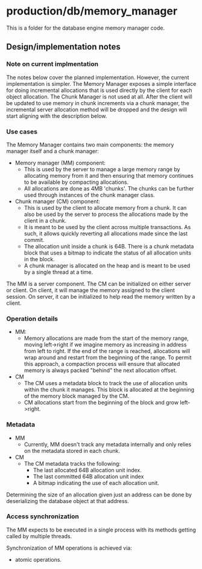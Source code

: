 # production/db/memory_manager
This is a folder for the database engine memory manager code.

## Design/implementation notes

### Note on current implmentation

The notes below cover the planned implementation. However, the current implementation is simpler. The Memory Manager exposes a simple interface for doing incremental allocations that is used directly by the client for each object allocation. The Chunk Manager is not used at all. After the client will be updated to use memory in chunk increments via a chunk manager, the incremental server allocation method will be dropped and the design will start aligning with the description below.

### Use cases

The Memory Manager contains two main components: the memory manager itself and a chunk manager:

* Memory manager (MM) component:
  * This is used by the server to manage a large memory range by allocating memory from it and then ensuring that memory continues to be available by compacting allocations.
  * All allocations are done as 4MB 'chunks'. The chunks can be further used through instances of the chunk manager class.
* Chunk manager (CM) component:
  * This is used by the client to allocate memory from a chunk. It can also be used by the server to process the allocations made by the client in a chunk.
  * It is meant to be used by the client across multiple transactions. As such, it allows quickly reverting all allocations made since the last commit.
  * The allocation unit inside a chunk is 64B. There is a chunk metadata block that uses a bitmap to indicate the status of all allocation units in the block.
  * A chunk manager is allocated on the heap and is meant to be used by a single thread at a time.

The MM is a server component. The CM can be initialized on either server or client. On client, it will manage the memory assigned to the client session. On server, it can be initialized to help read the memory written by a client.

### Operation details

* MM:
  * Memory allocations are made from the start of the memory range, moving left->right if we imagine memory as increasing in address from left to right. If the end of the range is reached, allocations will wrap around and restart from the beginning of the range. To permit this approach, a compaction process will ensure that allocated memory is always packed "behind" the next allocation offset.
* CM
  * The CM uses a metadata block to track the use of allocation units within the chunk it manages. This block is allocated at the beginning of the memory block managed by the CM.
  * CM allocations start from the beginning of the block and grow left->right.

### Metadata

* MM
  * Currently, MM doesn't track any metadata internally and only relies on the metadata stored in each chunk.
* CM
  * The CM metadata tracks the following:
    * The last allocated 64B allocation unit index.
    * The last committed 64B allocation unit index
    * A bitmap indicating the use of each allocation unit.

Determining the size of an allocation given just an address can be done by deserializing the database object at that address.

### Access synchronization

The MM expects to be executed in a single process with its methods getting called by multiple threads.

Synchronization of MM operations is achieved via:
* atomic operations.
